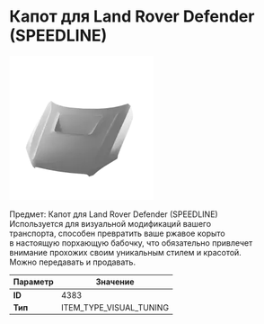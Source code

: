 # Капот для Land Rover Defender (SPEEDLINE)

![Item Image](../img/4383.webp?raw=true)

Предмет: Капот для Land Rover Defender (SPEEDLINE)<br>Используется для визуальной модификаций вашего<br>транспорта, способен превратить ваше ржавое корыто<br>в настоящую порхающую бабочку, что обязательно привлечет<br>внимание прохожих своим уникальным стилем и красотой.<br>Можно передавать и продавать.


| Параметр | Значение |
|----------|----------|
| **ID** | 4383 |
| **Тип** | ITEM_TYPE_VISUAL_TUNING |

